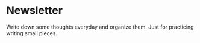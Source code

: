 # Newsletter

Write down some thoughts everyday and organize them. Just for practicing writing small pieces. 
